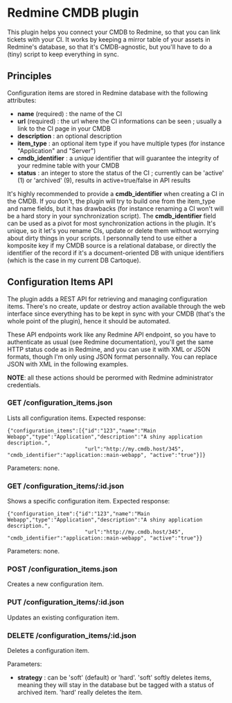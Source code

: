 Redmine CMDB plugin
===================

This plugin helps you connect your CMDB to Redmine, so that you can link tickets with your CI. It works by keeping a mirror table of your assets in Redmine's database, so that it's CMDB-agnostic, but you'll have to do a (tiny) script to keep everything in sync.

Principles
---------

Configuration items are stored in Redmine database with the following attributes:
* **name** (required) : the name of the CI
* **url** (required) : the url where the CI informations can be seen ; usually a link to the CI page in your CMDB
* **description** : an optional description
* **item_type** : an optional item type if you have multiple types (for instance "Application" and "Server")
* **cmdb_identifier** : a *unique* identifier that will guarantee the integrity of your redmine table with your CMDB
* **status** : an integer to store the status of the CI ; currently can be 'active' (1) or 'archived' (9), results in active=true/false in API results

It's highly recommended to provide a **cmdb_identifier** when creating a CI in the CMDB. If you don't, the plugin will try to build one from the item_type and name fields, but it has drawbacks (for instance renaming a CI won't will be a hard story in your synchronization script).  The **cmdb_identifier** field can be used as a pivot for most synchronization actions in the plugin. It's unique, so it let's you rename CIs, update or delete them without worrying about dirty things in your scripts. I personnally tend to use either a komposite key if my CMDB source is a relational database, or directly the identifier of the record if it's a document-oriented DB with unique identifiers (which is the case in my current DB Cartoque).

Configuration Items API
-----------------------

The plugin adds a REST API for retrieving and managing configuration items. There's no create, update or destroy action available through the web interface since everything has to be kept in sync with your CMDB (that's the whole point of the plugin), hence it should be automated.

These API endpoints work like any Redmine API endpoint, so you have to authenticate as usual (see Redmine documentation), you'll get the same HTTP status code as in Redmine, and you can use it with XML or JSON formats, though I'm only using JSON format personnally. You can replace JSON with XML in the following examples.

**NOTE**: all these actions should be perormed with Redmine administrator credentials.

### GET /configuration_items.json

Lists all configuration items. Expected response:
```
{"configuration_items":[{"id":"123","name":"Main Webapp","type":"Application","description":"A shiny application description.",
                         "url":"http://my.cmdb.host/345", "cmdb_identifier":"application::main-webapp", "active":"true"}]}
```

Parameters: none.

### GET /configuration_items/:id.json

Shows a specific configuration item. Expected response:
```
{"configuration_item":{"id":"123","name":"Main Webapp","type":"Application","description":"A shiny application description.",
                         "url":"http://my.cmdb.host/345", "cmdb_identifier":"application::main-webapp", "active":"true"}}
```
Parameters: none.

### POST /configuration_items.json

Creates a new configuration item.

### PUT /configuration_items/:id.json

Updates an existing configuration item.

### DELETE /configuration_items/:id.json

Deletes a configuration item.

Parameters:
* **strategy** : can be 'soft' (default) or 'hard'. 'soft' softly deletes items, meaning they will stay in the database but be tagged with a status of archived item. 'hard' really deletes the item.
